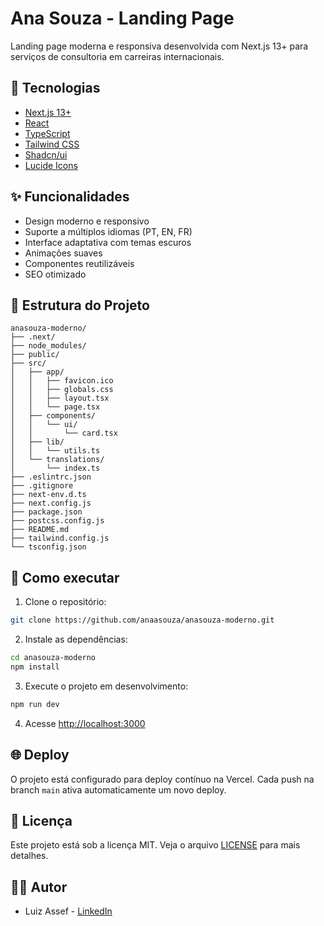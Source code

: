 # Ana Souza - Landing Page

Landing page moderna e responsiva desenvolvida com Next.js 13+ para serviços de consultoria em carreiras internacionais.

## 🚀 Tecnologias

- [Next.js 13+](https://nextjs.org/)
- [React](https://reactjs.org/)
- [TypeScript](https://www.typescriptlang.org/)
- [Tailwind CSS](https://tailwindcss.com/)
- [Shadcn/ui](https://ui.shadcn.com/)
- [Lucide Icons](https://lucide.dev/)

## ✨ Funcionalidades

- Design moderno e responsivo
- Suporte a múltiplos idiomas (PT, EN, FR)
- Interface adaptativa com temas escuros
- Animações suaves
- Componentes reutilizáveis
- SEO otimizado

## 📁 Estrutura do Projeto

```
anasouza-moderno/
├── .next/
├── node_modules/
├── public/
├── src/
│   ├── app/
│   │   ├── favicon.ico
│   │   ├── globals.css
│   │   ├── layout.tsx
│   │   └── page.tsx
│   ├── components/
│   │   └── ui/
│   │       └── card.tsx
│   ├── lib/
│   │   └── utils.ts
│   └── translations/
│       └── index.ts
├── .eslintrc.json
├── .gitignore
├── next-env.d.ts
├── next.config.js
├── package.json
├── postcss.config.js
├── README.md
├── tailwind.config.js
└── tsconfig.json
```

## 🚀 Como executar

1. Clone o repositório:
```bash
git clone https://github.com/anaasouza/anasouza-moderno.git
```

2. Instale as dependências:
```bash
cd anasouza-moderno
npm install
```

3. Execute o projeto em desenvolvimento:
```bash
npm run dev
```

4. Acesse [http://localhost:3000](http://localhost:3000)

## 🌐 Deploy

O projeto está configurado para deploy contínuo na Vercel. Cada push na branch `main` ativa automaticamente um novo deploy.

## 📝 Licença

Este projeto está sob a licença MIT. Veja o arquivo [LICENSE](LICENSE.md) para mais detalhes.

## 👨‍💻 Autor

- Luiz Assef - [LinkedIn](https://www.linkedin.com/in/luizgonzalezpro/)
